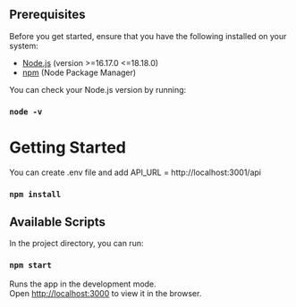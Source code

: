 ## Prerequisites

Before you get started, ensure that you have the following installed on your system:

- [Node.js](https://nodejs.org/) (version >=16.17.0 <=18.18.0)
- [npm](https://www.npmjs.com/) (Node Package Manager)

You can check your Node.js version by running:

### `node -v`

# Getting Started

You can create .env file and add API_URL = http://localhost:3001/api

### `npm install`

## Available Scripts

In the project directory, you can run:

### `npm start`

Runs the app in the development mode.\
Open [http://localhost:3000](http://localhost:3000) to view it in the browser.

